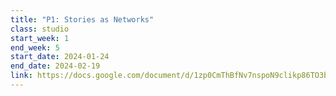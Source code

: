 ```yaml
---
title: "P1: Stories as Networks"
class: studio
start_week: 1
end_week: 5
start_date: 2024-01-24
end_date: 2024-02-19
link: https://docs.google.com/document/d/1zp0CmThBfNv7nspoN9clikp86TO3blp8oSBTKPjJ4Jg
---
```

